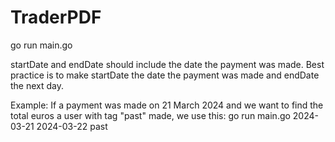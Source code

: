 # TraderPDF

go run main.go <startDate> <endDate> <tag>

startDate and endDate should include the date the payment was made. 
Best practice is to make startDate the date the payment was made and endDate the next day.

Example:
If a payment was made on 21 March 2024 and we want to find the total euros a user with tag "past" made, we use this:
go run main.go 2024-03-21 2024-03-22 past


